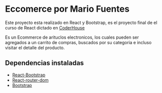 # Eccomerce por Mario Fuentes

Este proyecto esta realizado en React y Bootstrap, es el proyecto final de el curso de React dictado en [CoderHouse](https://www.coderhouse.com)

Es un Ecommerce de arituclos electronicos, los cuales pueden ser agregados a un carrito de compras, buscados por su categoria e incluso visitar el detalle del producto. 

## Dependencias instaladas

- [React-Bootstrap](https://react-bootstrap.github.io/)
- [React-router-dom](https://v5.reactrouter.com/)
- [Bootstrap](https://getbootstrap.com/)

